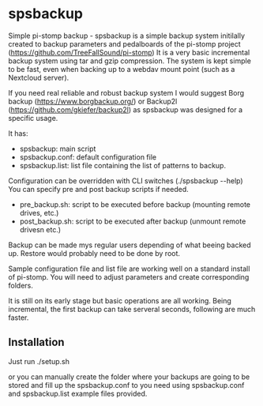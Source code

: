 # spsbackup
Simple pi-stomp backup - spsbackup is a simple backup system initilally created to backup parameters and pedalboards of the pi-stomp project (https://github.com/TreeFallSound/pi-stomp)
It is a very basic incremental backup system using tar and gzip compression.
The system is kept simple to be fast, even when backing up to a webdav mount point (such as a Nextcloud server).

If you need real reliable and robust backup system I would suggest Borg backup (https://www.borgbackup.org/) or Backup2l (https://github.com/gkiefer/backup2l) as spsbackup was designed for a specific usage.

It has:
  - spsbackup: main script
  - spsbackup.conf: default configuration file
  - spsbackup.list: list file containing the list of patterns to backup.

Configuration can be overridden with CLI switches (./spsbackup --help)
You can specify pre and post backup scripts if needed.
  - pre_backup.sh: script to be executed before backup (mounting remote drives, etc.)
  - post_backup.sh: script to be executed after backup (unmount remote drivesn etc.)

Backup can be made mys regular users depending of what beeing backed up.
Restore would probably need to be done by root.

Sample configuration file and list file are working well on a standard install of pi-stomp.
You will need to adjust parameters and create corresponding folders.

It is still on its early stage but basic operations are all working.
Being incremental, the first backup can take serveral seconds, following are much faster.

## Installation
Just run ./setup.sh

or you can manually create the folder where your backups are going to be stored and fill up the spsbackup.conf to you need using spsbackup.conf and spsbackup.list example files provided.

